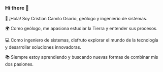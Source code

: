 ### Hi there 👋
 
🔭 ¡Hola! Soy Cristian Camilo Osorio, geólogo y ingenierio de sistemas.

🌍 Como geólogo, me apasiona estudiar la Tierra y entender sus procesos.

💻 Como ingeniero de  sistemas, disfruto explorar el mundo de la tecnología y desarrollar soluciones innovadoras.

📚 Siempre estoy aprendiendo y buscando nuevas formas de combinar mis dos pasiones.

 
